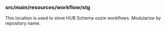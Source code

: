 ### src/main/resources/workflow/stg

This location is used to store HUB Schema oozie workflows. Modularize by repository name.